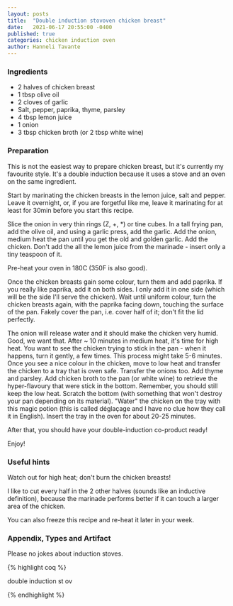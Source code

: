 ```yaml
---
layout: posts
title:  "Double induction stovoven chicken breast"
date:   2021-06-17 20:55:00 -0400
published: true
categories: chicken induction oven
author: Hanneli Tavante
---
```


  

### Ingredients

* 2 halves of chicken breast
* 1 tbsp olive oil
* 2 cloves of garlic
* Salt, pepper, paprika, thyme, parsley
* 4 tbsp lemon juice
* 1 onion
* 3 tbsp chicken broth (or 2 tbsp white wine)


### Preparation

This is not the easiest way to prepare chicken breast, but it's currently my favourite style. 
It's a double induction because it uses a stove and an oven on the same ingredient.

Start by marinating the chicken breasts in the lemon juice, salt and pepper. Leave it overnight, or, if you are forgetful like me, leave it marinating for at least for 30min before you start this recipe.


Slice the onion in very thin rings (Z, +, \*) or tine cubes. In a tall frying pan, add the olive oil, and using a garlic press, add the garlic. Add the onion, medium heat the pan until you get the old and golden garlic. Add the chicken. Don't add the all the lemon juice from the marinade - insert only a tiny teaspoon of it.

Pre-heat your oven in 180C (350F is also good). 

Once the chicken breasts gain some colour, turn them and add paprika. If you really like paprika, add it on both sides. I only add it in one side (which will be the side I'll serve the chicken). Wait until uniform colour, turn the chicken breasts again, with the paprika facing down, touching the surface of the pan. Fakely cover the pan, i.e. cover half of it; don't fit the lid perfectly.

The onion will release water and it should make the chicken very humid. Good, we want that. After \~ 10 minutes in medium heat, it's time for high heat. You want to see the chicken trying to stick in the pan - when it happens, turn it gently, a few times. This process might take 5-6 minutes. Once you see a nice colour in the chicken, move to low heat and transfer the chicken to a tray that is oven safe. Transfer the onions too. Add thyme and parsley. Add chicken broth to the pan (or white wine) to retrieve the hyper-flavoury that were stick in the bottom. Remember, you should still keep the low heat. Scratch the bottom (with something that won't destroy your pan depending on its material). "Water" the chicken on the tray with this magic potion (this is called déglaçage and I have no clue how they call it in English). Insert the tray in the oven for about 20-25 minutes.

After that, you should have your double-induction co-product ready!


Enjoy!

### Useful hints

Watch out for high heat; don't burn the chicken breasts!

I like to cut every half in the 2 other halves (sounds like an inductive definition), because the marinade performs better if it can touch a larger area of the chicken.

You can also freeze this recipe and re-heat it later in your week.

### Appendix, Types and Artifact


Please no jokes about induction stoves.

{% highlight coq %}

double induction st ov

{% endhighlight %}

